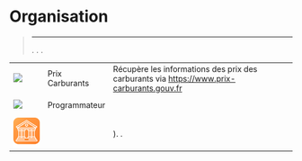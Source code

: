 
# Organisation


>****
>. . .
> [](https://market.jeedom.com/index.php?v=d&p=market&type=plugin&categorie=organization) 


| | | | |
|--- | --- | --- | ---|
|<img src="prixcarburants/prixcarburants_icon.png" class="pluginLogo" width="100" />|Prix Carburants|Récupère les informations des prix des carburants via https://www.prix-carburants.gouv.fr|[](https://floman321.github.io/prixcarburants/es_ES/)<br/>[](https://market.jeedom.com/index.php?v=d&p=market_display&id=3984)<br/>[](https://floman321.github.io/prixcarburants/es_ES/changelog)|
|<img src="programmateur/programmateur_icon.png" class="pluginLogo" width="100" />|Programmateur||[](https://caelion.github.io/jeedom-plugins-documentation/Programmateur/es_ES/)<br/>[](https://market.jeedom.com/index.php?v=d&p=market_display&id=3942)<br/>[](https://caelion.github.io/jeedom-plugins-documentation/Programmateur/es_ES/changelog)|
|<img src="stockexchange/stockexchange_icon.png" class="pluginLogo" width="100" />||). .|[](https://mips2648.github.io/jeedom-plugins-docs/stockexchange/es_ES/)<br/>[](https://market.jeedom.com/index.php?v=d&p=market_display&id=3841)<br/>[](https://mips2648.github.io/jeedom-plugins-docs/stockexchange/es_ES/changelog)|
